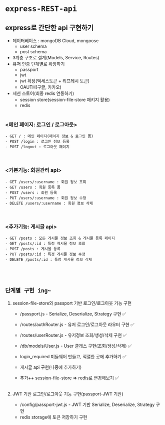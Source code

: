 # `express-REST-api`

## express로 간단한 api 구현하기

- 데이터베이스 : mongoDB Cloud, mongoose
    - user schema
    - post schema
- 3계층 구조로 설계(Models, Service, Routes)
- 유저 인증 단계별로 확장하기
    - passport
    - jwt
    - jwt 확장(엑세스토큰 + 리프레시 토큰)
    - OAUTH(구글, 카카오)
- 세션 스토어(최종 redis 연동하기)
    - session store(session-file-store 패키지 활용)
    - redis
</br></br>

### <메인 페이지: 로그인 / 로그아웃>
```
- GET / : 메인 페이지(페이지 정보 & 로그인 폼)
- POST /login : 로그인 정보 등록
- POST /logout : 로그아웃 페이지
```
</br>

### <기본기능: 회원관리 api>
```
- GET /users/:username : 회원 정보 조회
- GET /users : 회원 등록 폼
- POST /users : 회원 등록
- PUT /users/:username : 회원 정보 수정
- DELETE /users/:username : 회원 정보 삭제
```
</br>

### <추가기능: 게시글 api>
```
- GET /posts : 모든 게시물 정보 조회 & 게시물 등록 페이지
- GET /posts/:id : 특정 게시물 정보 조회
- POST /posts : 게시물 등록
- PUT /posts/:id : 특정 게시물 정보 수정
- DELETE /posts/:id : 특정 게시물 정보 삭제
```
</br></br>

## `단계별 구현 ing~`
1. session-file-store와 passport 기반 로그인/로그아웃 기능 구현
    - /passport.js - Serialize, Deserialize, Strategy 구현 ✅
    - /routes/authRouter.js - 유저 로그인/로그아웃 라우터 구현 ✅
    - /routes/userRouter.js - 유저정보 조회/생성/삭제 구현 ✅
    - /db/models/User.js - User 클래스 구현(조회/생성/삭제) ✅
    - login_required 미들웨어 만들고, 적절한 곳에 추가하기 ✅
    - 게시글 api 구현(나중에 추가하기)

    - 추가++ session-file-store => redis로 변경해보기 ✅
    </br></br>

2. JWT 기반 로그인/로그아웃 기능 구현(passport-JWT 기반)
    - /config/passport-jwt.js - JWT 기반 Serialize, Deserialize, Strategy 구현
    - redis storage에 토큰 저장하기 구현